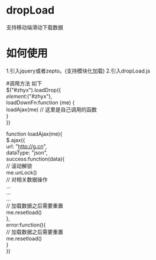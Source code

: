 # dropLoad
支持移动端滑动下载数据

# 如何使用
1.引入jquery或者zepto。(支持模块化加载)
2.引入dropLoad.js

#调用方法 如下  
  $("#zhyx").loadDrop({  
      $element:$("#zhyx"),  
      loadDownFn:function (me) {  
          loadAjax(me) // 这里是自己调用的函数  
      }  
  })  
  
  function loadAjax(me){  
   $.ajax({  
       url: "http://g.cn",  
       dataType: "json",  
       success:function(data){  
           // 滚动解锁  
            me.unLock()  
        // 对相关数据操作  
        ...  
        ...  
        ...  
        // 加载数据之后需要重置  
             me.resetload()  
       },  
       error:function(){  
       // 加载数据之后需要重置  
           me.resetload()  
       }  
   })  
